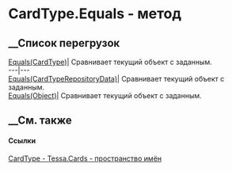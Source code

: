# CardType.Equals - метод
##  __Список перегрузок
[Equals(CardType)](M_Tessa_Cards_CardType_Equals_1.htm)| Сравнивает текущий
объект с заданным.  
---|---  
[Equals(CardTypeRepositoryData)](M_Tessa_Cards_CardType_Equals_2.htm)|
Сравнивает текущий объект с заданным.  
[Equals(Object)](M_Tessa_Cards_CardType_Equals.htm)| Сравнивает текущий объект
с заданным.  
##  __См. также
#### Ссылки
[CardType - ](T_Tessa_Cards_CardType.htm)
[Tessa.Cards - пространство имён](N_Tessa_Cards.htm)
